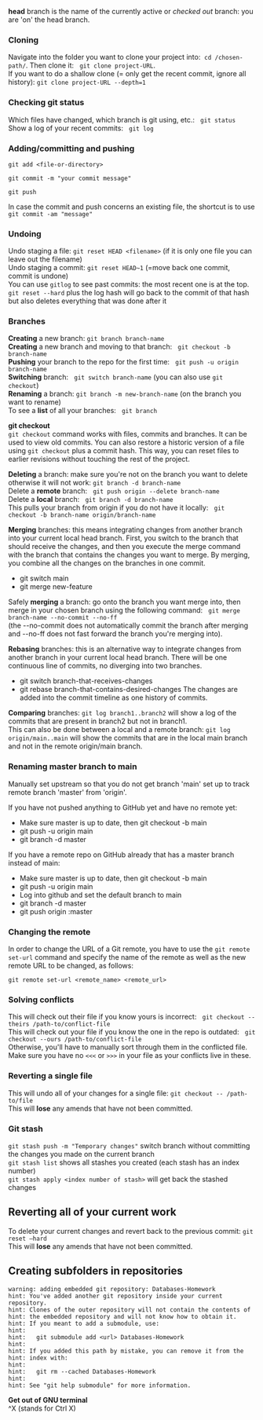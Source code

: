 **head** branch is the name of the currently active or *checked out* branch: you are 'on' the head branch.  

### Cloning
Navigate into the folder you want to clone your project into:  `cd /chosen-path/`. Then clone it:   `git clone project-URL`.  
If you want to do a shallow clone (= only get the recent commit, ignore all history): `git clone project-URL --depth=1`

### Checking git status
Which files have changed, which branch is git using, etc.:   `git status`  
Show a log of your recent commits:   `git log`

### Adding/committing and pushing
```
git add <file-or-directory>

git commit -m "your commit message"

git push 
```
In case the commit and push concerns an existing file, the shortcut is to use `git commit -am "message"`  

### Undoing
Undo staging a file: `git reset HEAD <filename>` (if it is only one file you can leave out the filename)  
Undo staging a commit: `git reset HEAD~1` (=move back one commit, commit is undone)  
You can use `gitlog` to see past commits: the most recent one is at the top.  
`git reset --hard` plus the log hash will go back to the commit of that hash but also deletes everything that was done after it  


### Branches
**Creating** a new branch: `git branch branch-name`  
**Creating** a new branch and moving to that branch:   `git checkout -b branch-name`  
**Pushing** your branch to the repo for the first time:   `git push -u origin branch-name`  
**Switching** branch:   `git switch branch-name` (you can also use `git checkout`)  
**Renaming** a branch:   `git branch -m new-branch-name` (on the branch you want to rename)  
To see a **list** of all your branches:   `git branch`

**git checkout**  
`git checkout` command works with files, commits and branches. It can be used to view old commits. You can also restore a historic version of a file using `git checkout` plus a commit hash. This way, you can reset files to earlier revisions without touching the rest of the project.

**Deleting** a branch: make sure you're not on the branch you want to delete otherwise it will not work: `git branch -d branch-name`  
Delete a **remote** branch:   `git push origin --delete branch-name`  
Delete a **local** branch:   `git branch -d branch-name`  
This pulls your branch from origin if you do not have it locally:   `git checkout -b branch-name origin/branch-name`

**Merging** branches: this means integrating changes from another branch into your current local head branch. First, you switch to the branch that should receive the changes, and then you execute the merge command with the branch that contains the changes you want to merge. By merging, you combine all the changes on the branches in one commit.
* git switch main
* git merge new-feature 

Safely **merging** a branch: go onto the branch you want merge into, then merge in your chosen branch using the following command:  
`git merge branch-name --no-commit --no-ff`  
(the --no-commit does not automatically commit the branch after merging and --no-ff does not fast forward the branch you're merging into).

**Rebasing** branches: this is an alternative way to integrate changes from another branch in your current local head branch. There will be one continuous line of commits, no diverging into two branches.  
* git switch branch-that-receives-changes
* git rebase branch-that-contains-desired-changes
The changes are added into the commit timeline as one history of commits.

**Comparing** branches: `git log branch1..branch2` will show a log of the commits that are present in branch2 but not in branch1.  
This can also be done between a local and a remote branch: `git log origin/main..main` will show the commits that are in the local main branch and not in the remote origin/main branch.

### Renaming master branch to main
Manually set upstream so that you do not get branch 'main' set up to track remote branch 'master' from 'origin'.

If you have not pushed anything to GitHub yet and have no remote yet:  
* Make sure master is up to date, then git checkout -b main
* git push -u origin main
* git branch -d master

If you have a remote repo on GitHub already that has a master branch instead of main:  
* Make sure master is up to date, then git checkout -b main
* git push -u origin main
* Log into github and set the default branch to main
* git branch -d master
* git push origin :master

### Changing the remote
In order to change the URL of a Git remote, you have to use the `git remote set-url` command and specify the name of the remote as well as the new remote URL to be changed, as follows:

`git remote set-url <remote_name> <remote_url>`

### Solving conflicts
This will check out their file if you know yours is incorrect:   `git checkout --theirs /path-to/conflict-file`  
This will check out your file if you know the one in the repo is outdated:   `git checkout --ours /path-to/conflict-file`  
Otherwise, you'll have to manually sort through them in the conflicted file. Make sure you have no `<<<` or `>>>` in your file as your conflicts live in these.

### Reverting a single file
This will undo all of your changes for a single file: `git checkout -- /path-to/file`  
This will **lose** any amends that have not been committed.

### Git stash  
`git stash push -m "Temporary changes"` switch branch without committing the changes you made on the current branch  
`git stash list` shows all stashes you created (each stash has an index number)  
`git stash apply <index number of stash>` will get back the stashed changes  

## Reverting all of your current work
To delete your current changes and revert back to the previous commit: `git reset –hard`  
This will **lose** any amends that have not been committed.  

## Creating subfolders in repositories
```
warning: adding embedded git repository: Databases-Homework
hint: You've added another git repository inside your current repository.
hint: Clones of the outer repository will not contain the contents of
hint: the embedded repository and will not know how to obtain it.
hint: If you meant to add a submodule, use:
hint: 
hint:   git submodule add <url> Databases-Homework
hint: 
hint: If you added this path by mistake, you can remove it from the
hint: index with:
hint: 
hint:   git rm --cached Databases-Homework
hint: 
hint: See "git help submodule" for more information.
```  
**Get out of GNU terminal**  
^X (stands for Ctrl X)